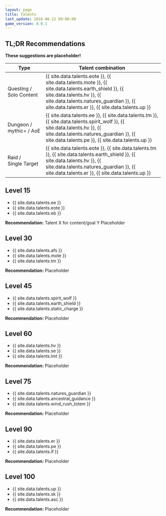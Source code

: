 ```yaml
---
layout: page
title: Talents
last_update: 2018-06-22 09:00:00
game_version: 8.0.1
---
```


## TL;DR Recommendations

**These suggestions are placeholder!**

Type | Talent combination
--- | ---
Questing / Solo&nbsp;Content | {{ site.data.talents.eote }}, {{ site.data.talents.mote }}, {{ site.data.talents.earth_shield }}, {{ site.data.talents.hv }}, {{ site.data.talents.natures_guardian }}, {{ site.data.talents.er }}, {{ site.data.talents.up }}
Dungeon / mythic+ / AoE | {{ site.data.talents.ee }}, {{ site.data.talents.tm }}, {{ site.data.talents.spirit_wolf }}, {{ site.data.talents.hv }}, {{ site.data.talents.natures_guardian }}, {{ site.data.talents.pe }}, {{ site.data.talents.up }}
Raid / Single&nbsp;Target | {{ site.data.talents.eote }}, {{ site.data.talents.tm }}, {{ site.data.talents.earth_shield }}, {{ site.data.talents.hv }}, {{ site.data.talents.natures_guardian }}, {{ site.data.talents.er }}, {{ site.data.talents.up }}

## Level 15
- {{ site.data.talents.ee }}
- {{ site.data.talents.eote }}
- {{ site.data.talents.eb }}

**Recommendation:** Talent X for content/goal Y Placeholder

## Level 30
- {{ site.data.talents.afs }}
- {{ site.data.talents.mote }}
- {{ site.data.talents.tm }}

**Recommendation:** Placeholder

## Level 45
- {{ site.data.talents.spirit_wolf }}
- {{ site.data.talents.earth_shield }}
- {{ site.data.talents.static_charge }}

**Recommendation:** Placeholder

## Level 60
- {{ site.data.talents.hv }}
- {{ site.data.talents.se }}
- {{ site.data.talents.lmt }}

**Recommendation:** Placeholder

## Level 75
- {{ site.data.talents.natures_guardian }}
- {{ site.data.talents.ancestral_guidance }}
- {{ site.data.talents.wind_rush_totem }}

**Recommendation:** Placeholder

## Level 90
- {{ site.data.talents.er }}
- {{ site.data.talents.pe }}
- {{ site.data.talents.if }}

**Recommendation:** Placeholder

## Level 100
- {{ site.data.talents.up }}
- {{ site.data.talents.sk }}
- {{ site.data.talents.asc }}

**Recommendation:** Placeholder
